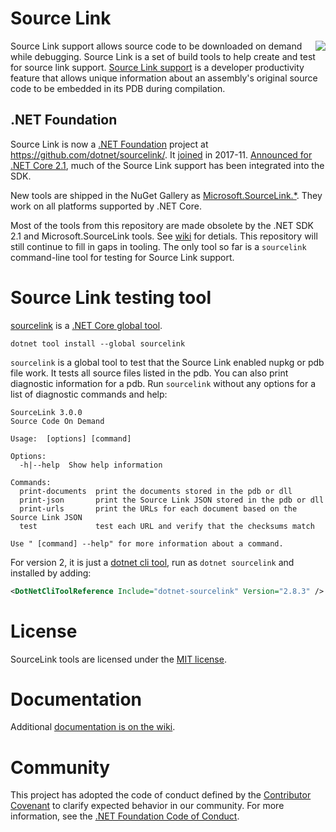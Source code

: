 
# Source Link
<img src="https://ctaggart.github.io/SourceLink/SourceLink128.jpg" align="right">

Source Link support allows source code to be downloaded on demand while debugging. Source Link is a set of build tools to help create and test for source link support. [Source Link support](https://github.com/dotnet/designs/blob/master/accepted/diagnostics/source-link.md) is a developer productivity feature that allows unique information about an assembly's original source code to be embedded in its PDB during compilation.

## .NET Foundation

Source Link is now a [.NET Foundation](http://www.dotnetfoundation.org/) project at https://github.com/dotnet/sourcelink/. It [joined](http://www.dotnetfoundation.org/blog/2017/11/16/welcome-dnn-nunit-ironpython-mvvmcross-sourcelink-ilmerge-and-humanizer-to-the-net-foundation) in 2017-11. [Announced for .NET Core 2.1](https://blogs.msdn.microsoft.com/dotnet/2018/05/30/announcing-net-core-2-1/), much of the Source Link support has been integrated into the SDK.

New tools are shipped in the NuGet Gallery as [Microsoft.SourceLink.*](https://www.nuget.org/packages?q=Microsoft.SourceLink.*). They work on all platforms supported by .NET Core.

Most of the tools from this repository are made obsolete by the .NET SDK 2.1 and Microsoft.SourceLink tools. See [wiki](https://github.com/ctaggart/SourceLink/wiki) for detials. This repository will still continue to fill in gaps in tooling. The only tool so far is a `sourcelink` command-line tool for testing for Source Link support.

# Source Link testing tool

[sourcelink](https://www.nuget.org/packages/SourceLink) is a [.NET Core global tool](https://natemcmaster.com/blog/2018/05/12/dotnet-global-tools/).
```
dotnet tool install --global sourcelink
```

`sourcelink` is a global tool to test that the Source Link enabled nupkg or pdb file work. It tests all source files listed in the pdb. You can also print diagnostic information for a pdb. Run `sourcelink` without any options for a list of diagnostic commands and help:

```
SourceLink 3.0.0
Source Code On Demand

Usage:  [options] [command]

Options:
  -h|--help  Show help information

Commands:
  print-documents  print the documents stored in the pdb or dll
  print-json       print the Source Link JSON stored in the pdb or dll
  print-urls       print the URLs for each document based on the Source Link JSON
  test             test each URL and verify that the checksums match

Use " [command] --help" for more information about a command.
```

For version 2, it is just a [dotnet cli tool](https://docs.microsoft.com/en-us/dotnet/core/tools/extensibility), run as `dotnet sourcelink` and installed by adding:
``` xml
<DotNetCliToolReference Include="dotnet-sourcelink" Version="2.8.3" />
```

# License

SourceLink tools are licensed under the [MIT license](LICENSE).

# Documentation
Additional [documentation is on the wiki](https://github.com/ctaggart/SourceLink/wiki).

# Community
This project has adopted the code of conduct defined by the [Contributor Covenant](http://contributor-covenant.org/)
to clarify expected behavior in our community. For more information, see the [.NET Foundation Code of Conduct](http://www.dotnetfoundation.org/code-of-conduct).
